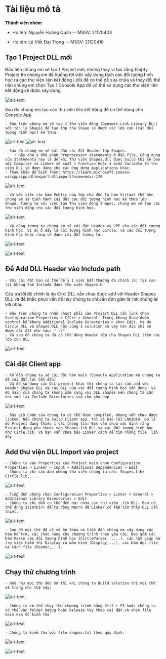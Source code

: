 # __Tài liệu mô tả__

__Thành viên nhóm__

- Họ tên: Nguyễn Hoàng Quân -- MSSV: 21120403

- Họ tên: Lê Viết Đạt Trọng -- MSSV: 21120416

## __Tạo 1 Project DLL mới__

Đầu tiên chúng em sẽ tạo 1 Project mới, nhưng thay vì tạo vằng Empty Project thì chúng em đã hướng tới việc xây dựng tách các đối tượng hình học ra các thư viện liên kết động (.dll) để có thể dễ sửa chữa và thay đổi thế nên chúng em chọn Tạo 1 Console App để có thể sử dụng các thư viện liên kết động sẽ được xây dựng

![alt-text](https://i.imgur.com/Cf46Mbz.png)

Sau đó chúng em tạo các thư viện liên kết động để có thể dùng cho Console App
  
    - Đầu tiên chúng em sẽ tạo 1 thư viện động (Dynamic-Link Library DLL) với tên là Shapes để tạo lớp cha Shape sẽ được các lớp con (các đối tượng hình học) kế thừa.
  
![alt-text](https://learn.microsoft.com/en-us/cpp/build/media/create-new-dll-project-2019.png?view=msvc-170)
![alt-text](https://i.imgur.com/ntmdXXA.png)

    - Sau đó chúng em sẽ bắt đầu cài đặt Header lớp Shapes.
        + Hãy chú ý đến phần Preprocessor statements ở đầu file. Công dụng của Statements này là để khi Thư viện Shapes.dll được build thì sẽ báo với Compiler và Linker sẽ xuất 1 Function hoặc 1 biến Variable từ thư viện DLL sẽ được dùng cho các ứng dựng Applications khác.
    - Tham khảo để biết thêm: https://learn.microsoft.com/en-us/cpp/cpp/dllexport-dllimport?view=msvc-170

![alt-text](https://i.imgur.com/S7R2nr9.png)

    - Và với việc các hàm Public của lớp cha đều là hàm Virtual thế nên chúng em sẽ tiến hành cài đặt các đối tượng hình học kế thừa lớp Shape. Tương tự với việc tạo Thư viện động Shapes, chúng em sẽ tạo các thư viện động cho các đối tượng hình học.

![alt-text](https://i.imgur.com/TrbEF0m.png)

    - Và cũng tương tự chúng em sẽ cái đặt Header và CPP cho các đối tượng hình học. Ví dụ ở đây là đối tượng hình học Circle, và các đối tượng hình học khác cũng sẽ được cái đặt tương tự.

![alt-text](https://i.imgur.com/9aIcJyW.png)

![alt-text](https://i.imgur.com/9aIcJyW.png)

## __Để Add DLL Header vào Include path__

    - Khi cài đặt bạn có thể để ý 1 việc bất thường đó chính là: Tại sao lại không thể Include được thư viện Shapes.h

Câu trả lời đó chính là do Circl DLL vẫn chưa được add với Header Shapes DLL và để khắc phục vấn đề này chúng ta chỉ cần đơn giản là link chúng lại với nhau

    - Đầu tiên chúng ta nhấn chuột phải vào Project DLL cần link chọn Configuration Properties > C/C++ > General. Trong khung Drop-down control kế khung Additional Include Directories > chọn Edit. Và do Circle DLL và Shapes DLL nằm cùng 1 solution và vậy nên địa chỉ sẽ được cài đặt như sau: "..\".
    - Và sau đó chúng ta đã có thể dùng Header lớp cha Shapes DLL trên các lớp con DLL

![alt-text](https://i.imgur.com/BKCjFv0.png)

## __Cài đặt Client app__

    - Kế đến chúng ta sẽ cài đặt hàm main (Console Application mà chúng ta đã cài đặt lúc bắt đầu)
    - Và để sử dụng các DLL project khác thì chúng ta lại cần add với Header Shapes DLL và các DLL của các đối tượng hình học cần dùng. Và do main của chúng ta không nằm cùng với DLL Shapes nên chúng ta cần chỉ sửa lại Include Directories sao cho phù hợp

![alt-text](https://i.imgur.com/ZIU48pE.png)

    - Bây giờ Code của chúng ta có thể được compiled, nhưng vẫn chưa được linked. Nếu chúng ta build Client app, thì sẽ báo lỗi LNK2019. Đó là do Project đang thiếu 1 vài thông tin: Bạn vẫn chưa xác định rằng Project đang phụ thuộc vào Shapes.lib DLL và các đối tượng hình học như Cirle.lib. Và bạn vẫn chưa bảo Linker cách để tìm những file .lib đấy

## __Add thư viện DLL Import vào project__

    - Chúng ta vào Properties của Project main chọn Configuration Properties > Linker > Input > Additional Dependencies > Edit
    - Chúng ta chỉ cần Add những thư viện chúng ta cần: Shapes.lib; Circle.lib,....

![alt-text](https://i.imgur.com/Hnvh0wP.png)

    - Tiếp đến chúng chọn Configuration Properties > Linker > General > Additional Library Directories > Edit
    - Chúng ta chỉ dẫn cụ thể đến nơi chứa các thư viện .lib DLL. Bạn có thể dùng $(IntDir) để tự động Macro để Linker có thể tìm thấy DLL cần thiết.

![alt-text](https://i.imgur.com/JD2Bufc.png)

    - Sau đó mọi thứ đã có vẻ ổn thỏa và tiếp đến chúng em xây dựng các hàm hỗ trợ, các chức năng cho chương trình theo yêu cầu. Bao gồm các hàm Parse các đối tượng hình học (CircleParser, ....), các hàm giúp hỗ trợ việc hiển thị Display ra màn hình (Display,...), các hàm đọc file và tách file (Reader,...).

![alt-text](https://i.imgur.com/GPHxV5H.png)

## __Chạy thử chương trình__

    - Nếu như mọi thứ đều ổn thì khi chúng ta Build solution thì mọi thứ sẽ trông như thế này: 

![alt-text](https://i.imgur.com/02L9kB8.png)

    - Chúng ta có thể chạy thử chương trình bằng Ctrl + F5 hoặc chúng ta có thể vào folder Debug hoặc Release tùy theo cài đặt và chọn file main.exe để kiểm thử

![alt-text](https://i.imgur.com/fzlv0eC.png)

    - Chúng ta kiểm thử với file shapes.txt theo quy định: 

![alt-text](https://i.imgur.com/r4KBpeM.png)

![alt-text](https://i.imgur.com/IUl4Kdn.png)
